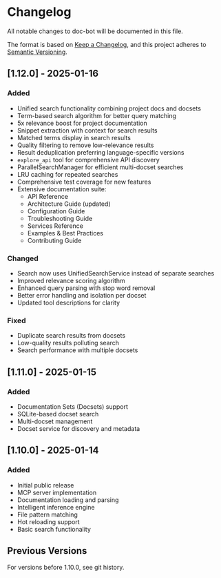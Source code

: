 # Changelog

All notable changes to doc-bot will be documented in this file.

The format is based on [Keep a Changelog](https://keepachangelog.com/en/1.0.0/),
and this project adheres to [Semantic Versioning](https://semver.org/spec/v2.0.0.html).

## [1.12.0] - 2025-01-16

### Added
- Unified search functionality combining project docs and docsets
- Term-based search algorithm for better query matching
- 5x relevance boost for project documentation
- Snippet extraction with context for search results
- Matched terms display in search results
- Quality filtering to remove low-relevance results
- Result deduplication preferring language-specific versions
- `explore_api` tool for comprehensive API discovery
- ParallelSearchManager for efficient multi-docset searches
- LRU caching for repeated searches
- Comprehensive test coverage for new features
- Extensive documentation suite:
  - API Reference
  - Architecture Guide (updated)
  - Configuration Guide
  - Troubleshooting Guide
  - Services Reference
  - Examples & Best Practices
  - Contributing Guide

### Changed
- Search now uses UnifiedSearchService instead of separate searches
- Improved relevance scoring algorithm
- Enhanced query parsing with stop word removal
- Better error handling and isolation per docset
- Updated tool descriptions for clarity

### Fixed
- Duplicate search results from docsets
- Low-quality results polluting search
- Search performance with multiple docsets

## [1.11.0] - 2025-01-15

### Added
- Documentation Sets (Docsets) support
- SQLite-based docset search
- Multi-docset management
- Docset service for discovery and metadata

## [1.10.0] - 2025-01-14

### Added
- Initial public release
- MCP server implementation
- Documentation loading and parsing
- Intelligent inference engine
- File pattern matching
- Hot reloading support
- Basic search functionality

## Previous Versions

For versions before 1.10.0, see git history.